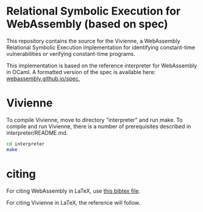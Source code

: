 # Relational Symbolic Execution for WebAssembly (based on spec)

This repository contains the source for the Vivienne, a WebAssembly
Relational Symbolic Execution implementation for identifying constant-time
vulnerabilities or verifying constant-time programs.

This implementation is based on the reference interpreter for WebAssembly in
OCaml. 
A formatted version of the spec is available here:
[webassembly.github.io/spec](https://webassembly.github.io/spec/),

# Vivienne

To compile Vivienne, move to directory "interpreter" and run make. To compile and run Vivienne, there is a number of prerequisites described in interpreter/README.md.

```bash
cd interpreter
make
```

# citing

For citing WebAssembly in LaTeX, use [this bibtex file](wasm-specs.bib).

For citing Vivienne in LaTeX, the reference will follow.
